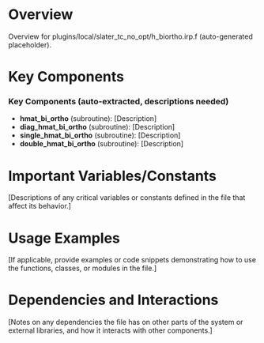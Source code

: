 # Overview

Overview for plugins/local/slater_tc_no_opt/h_biortho.irp.f (auto-generated placeholder).

# Key Components

### Key Components (auto-extracted, descriptions needed)
- **hmat_bi_ortho** (subroutine): [Description]
- **diag_hmat_bi_ortho** (subroutine): [Description]
- **single_hmat_bi_ortho** (subroutine): [Description]
- **double_hmat_bi_ortho** (subroutine): [Description]

# Important Variables/Constants

[Descriptions of any critical variables or constants defined in the file that affect its behavior.]

# Usage Examples

[If applicable, provide examples or code snippets demonstrating how to use the functions, classes, or modules in the file.]

# Dependencies and Interactions

[Notes on any dependencies the file has on other parts of the system or external libraries, and how it interacts with other components.]
